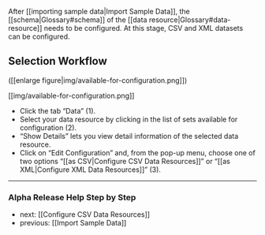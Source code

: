After [[importing sample data|Import Sample Data]], the [[schema|Glossary#schema]] of the [[data resource|Glossary#data-resource]] needs to be configured. At this stage, CSV and XML datasets can be configured.

## Selection Workflow

([[enlarge figure|img/available-for-configuration.png]])

[[img/available-for-configuration.png]]

* Click the tab “Data” (1).
* Select your data resource by clicking in the list of sets available for configuration (2).
* “Show Details” lets you view detail information of the selected data resource.
* Click on “Edit Configuration” and, from the pop-up menu, choose one of two options “[[as CSV|Configure CSV Data Resources]]” or “[[as XML|Configure XML Data Resources]]” (3).


-----------------------------------
### Alpha Release Help Step by Step

* next: [[Configure CSV Data Resources]]
* previous: [[Import Sample Data]]